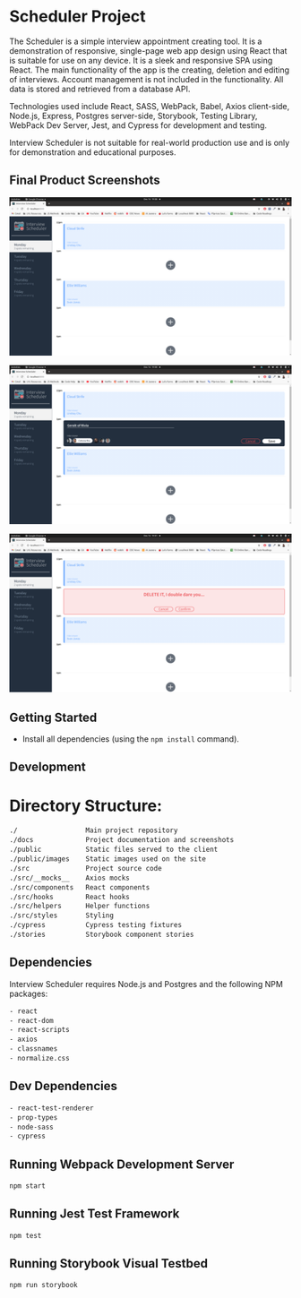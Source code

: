 # Scheduler Project

The Scheduler is a simple interview appointment creating tool. It is a demonstration of responsive, single-page web app design using React that is suitable for use on any device. It is a sleek and responsive SPA using React. The main functionality of the app is the creating, deletion and editing of interviews. Account management is not included in the functionality. All data is stored and retrieved from a database API.

Technologies used include React, SASS, WebPack, Babel, Axios client-side, Node.js, Express, Postgres server-side, Storybook, Testing Library, WebPack Dev Server, Jest, and Cypress for development and testing.

Interview Scheduler is not suitable for real-world production use and is only for demonstration and educational purposes.

## Final Product Screenshots

!["Screenshot of homepage"](https://github.com/KagisoMashigo/scheduler/blob/master/docs/Screenshot%20from%202020-12-16%2019-00-18.png?raw=true)

!["Screenshot of new appointment"](https://github.com/KagisoMashigo/scheduler/blob/master/docs/Screenshot%20from%202020-12-16%2019-00-46.png?raw=true)

!["Screenshot of deleting appointment"](https://github.com/KagisoMashigo/scheduler/blob/master/docs/Screenshot%20from%202020-12-16%2019-01-04.png?raw=true)

## Getting Started

- Install all dependencies (using the `npm install` command).

## Development

# Directory Structure:
```sh
./                 Main project repository
./docs             Project documentation and screenshots
./public           Static files served to the client
./public/images    Static images used on the site
./src              Project source code
./src/__mocks__    Axios mocks
./src/components   React components
./src/hooks        React hooks
./src/helpers      Helper functions
./src/styles       Styling
./cypress          Cypress testing fixtures
./stories          Storybook component stories
```
## Dependencies

Interview Scheduler requires Node.js and Postgres and the following NPM packages:
```sh
- react
- react-dom
- react-scripts
- axios
- classnames
- normalize.css
```
## Dev Dependencies
```sh
- react-test-renderer
- prop-types
- node-sass
- cypress
```
## Running Webpack Development Server

```sh
npm start
```

## Running Jest Test Framework

```sh
npm test
```

## Running Storybook Visual Testbed

```sh
npm run storybook
```

